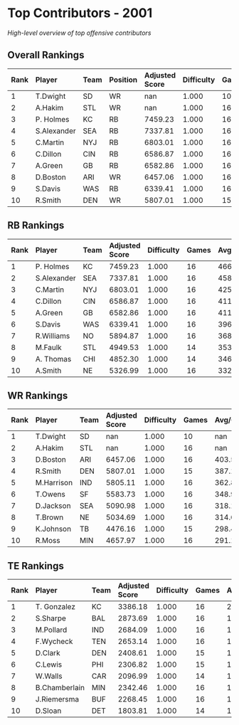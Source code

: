 # Top Contributors - 2001

*High-level overview of top offensive contributors*

## Overall Rankings

| Rank | Player      | Team | Position | Adjusted Score | Difficulty | Games | Avg/Game | Typical | Consistency | Trend      |
| :----| :-----------| :----| :--------| :--------------| :----------| :-----| :--------| :-------| :-----------| :----------|
| 1    | T.Dwight    | SD   | WR       | nan            | 1.000      | 10    | nan      | nan     | 9/1/0       | Increasing |
| 2    | A.Hakim     | STL  | WR       | nan            | 1.000      | 16    | nan      | nan     | 15/1/0      | Decreasing |
| 3    | P. Holmes   | KC   | RB       | 7459.23        | 1.000      | 16    | 466.20   | 525.83  | 8/0/8       | Increasing |
| 4    | S.Alexander | SEA  | RB       | 7337.81        | 1.000      | 16    | 458.61   | 474.25  | 8/2/6       | Increasing |
| 5    | C.Martin    | NYJ  | RB       | 6803.01        | 1.000      | 16    | 425.19   | 418.83  | 8/3/5       | Increasing |
| 6    | C.Dillon    | CIN  | RB       | 6586.87        | 1.000      | 16    | 411.68   | 401.14  | 6/2/8       | Stable     |
| 7    | A.Green     | GB   | RB       | 6582.86        | 1.000      | 16    | 411.43   | 402.93  | 6/2/8       | Stable     |
| 8    | D.Boston    | ARI  | WR       | 6457.06        | 1.000      | 16    | 403.57   | 423.20  | 8/1/7       | Decreasing |
| 9    | S.Davis     | WAS  | RB       | 6339.41        | 1.000      | 16    | 396.21   | 404.61  | 8/2/6       | Increasing |
| 10   | R.Smith     | DEN  | WR       | 5807.01        | 1.000      | 15    | 387.13   | 361.41  | 7/2/6       | Stable     |

## RB Rankings

| Rank | Player      | Team | Adjusted Score | Difficulty | Games | Avg/Game | Typical | Consistency | Trend      |
| :----| :-----------| :----| :--------------| :----------| :-----| :--------| :-------| :-----------| :----------|
| 1    | P. Holmes   | KC   | 7459.23        | 1.000      | 16    | 466.20   | 525.83  | 8/0/8       | Increasing |
| 2    | S.Alexander | SEA  | 7337.81        | 1.000      | 16    | 458.61   | 474.25  | 8/2/6       | Increasing |
| 3    | C.Martin    | NYJ  | 6803.01        | 1.000      | 16    | 425.19   | 418.83  | 8/3/5       | Increasing |
| 4    | C.Dillon    | CIN  | 6586.87        | 1.000      | 16    | 411.68   | 401.14  | 6/2/8       | Stable     |
| 5    | A.Green     | GB   | 6582.86        | 1.000      | 16    | 411.43   | 402.93  | 6/2/8       | Stable     |
| 6    | S.Davis     | WAS  | 6339.41        | 1.000      | 16    | 396.21   | 404.61  | 8/2/6       | Increasing |
| 7    | R.Williams  | NO   | 5894.87        | 1.000      | 16    | 368.43   | 345.10  | 8/2/6       | Decreasing |
| 8    | M.Faulk     | STL  | 4949.53        | 1.000      | 14    | 353.54   | 346.76  | 5/3/6       | Stable     |
| 9    | A. Thomas   | CHI  | 4852.30        | 1.000      | 14    | 346.59   | 338.80  | 7/0/7       | Increasing |
| 10   | A.Smith     | NE   | 5326.99        | 1.000      | 16    | 332.94   | 336.33  | 8/1/7       | Increasing |

## WR Rankings

| Rank | Player     | Team | Adjusted Score | Difficulty | Games | Avg/Game | Typical | Consistency | Trend      |
| :----| :----------| :----| :--------------| :----------| :-----| :--------| :-------| :-----------| :----------|
| 1    | T.Dwight   | SD   | nan            | 1.000      | 10    | nan      | nan     | 9/1/0       | Increasing |
| 2    | A.Hakim    | STL  | nan            | 1.000      | 16    | nan      | nan     | 15/1/0      | Decreasing |
| 3    | D.Boston   | ARI  | 6457.06        | 1.000      | 16    | 403.57   | 423.20  | 8/1/7       | Decreasing |
| 4    | R.Smith    | DEN  | 5807.01        | 1.000      | 15    | 387.13   | 361.41  | 7/2/6       | Stable     |
| 5    | M.Harrison | IND  | 5805.11        | 1.000      | 16    | 362.82   | 360.85  | 7/0/9       | Decreasing |
| 6    | T.Owens    | SF   | 5583.73        | 1.000      | 16    | 348.98   | 370.57  | 8/4/4       | Stable     |
| 7    | D.Jackson  | SEA  | 5090.98        | 1.000      | 16    | 318.19   | 295.44  | 8/1/7       | Increasing |
| 8    | T.Brown    | NE   | 5034.69        | 1.000      | 16    | 314.67   | 294.25  | 8/2/6       | Decreasing |
| 9    | K.Johnson  | TB   | 4476.16        | 1.000      | 15    | 298.41   | 288.93  | 7/5/3       | Stable     |
| 10   | R.Moss     | MIN  | 4657.97        | 1.000      | 16    | 291.12   | 257.18  | 8/0/8       | Stable     |

## TE Rankings

| Rank | Player        | Team | Adjusted Score | Difficulty | Games | Avg/Game | Typical | Consistency | Trend      |
| :----| :-------------| :----| :--------------| :----------| :-----| :--------| :-------| :-----------| :----------|
| 1    | T. Gonzalez   | KC   | 3386.18        | 1.000      | 16    | 211.64   | 228.99  | 7/1/8       | Decreasing |
| 2    | S.Sharpe      | BAL  | 2873.69        | 1.000      | 16    | 179.61   | 159.36  | 7/0/9       | Decreasing |
| 3    | M.Pollard     | IND  | 2684.09        | 1.000      | 16    | 167.76   | 162.98  | 5/3/8       | Stable     |
| 4    | F.Wycheck     | TEN  | 2653.14        | 1.000      | 16    | 165.82   | 108.71  | 6/2/8       | Decreasing |
| 5    | D.Clark       | DEN  | 2408.61        | 1.000      | 15    | 160.57   | 152.11  | 6/1/8       | Decreasing |
| 6    | C.Lewis       | PHI  | 2306.82        | 1.000      | 15    | 153.79   | 85.67   | 7/1/7       | Decreasing |
| 7    | W.Walls       | CAR  | 2096.99        | 1.000      | 14    | 149.78   | 158.52  | 6/2/6       | Decreasing |
| 8    | B.Chamberlain | MIN  | 2342.46        | 1.000      | 16    | 146.40   | 152.91  | 8/2/6       | Increasing |
| 9    | J.Riemersma   | BUF  | 2268.45        | 1.000      | 16    | 141.78   | 142.56  | 6/2/8       | Decreasing |
| 10   | D.Sloan       | DET  | 1803.81        | 1.000      | 14    | 128.84   | 123.59  | 6/2/6       | Increasing |

